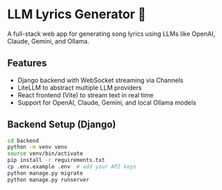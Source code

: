 # LLM Lyrics Generator 🎤

A full-stack web app for generating song lyrics using LLMs like OpenAI, Claude, Gemini, and Ollama.

## Features

- Django backend with WebSocket streaming via Channels
- LiteLLM to abstract multiple LLM providers
- React frontend (Vite) to stream text in real time
- Support for OpenAI, Claude, Gemini, and local Ollama models

## Backend Setup (Django)

```bash
cd backend
python -m venv venv
source venv/bin/activate
pip install -r requirements.txt
cp .env.example .env  # add your API keys
python manage.py migrate
python manage.py runserver
